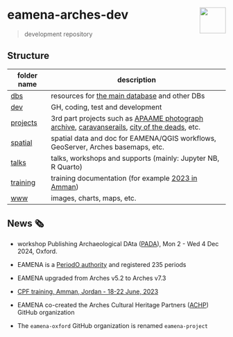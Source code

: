 # eamena-arches-dev  <img src="www/logo.png" width='60px' align="right"/>
> development repository


## Structure

| folder name | description |
|-------------|-------------|
| [dbs](https://github.com/eamena-project/eamena-arches-dev/tree/main/dbs)   |  resources for [the main database](https://github.com/eamena-project/eamena-arches-dev/tree/main/dbs/database.eamena) and other DBs           |
| [dev](https://github.com/eamena-project/eamena-arches-dev/tree/main/dev) | GH, coding, test and development |
| [projects](https://github.com/eamena-project/eamena-arches-dev/tree/main/projects) | 3rd part projects such as [APAAME photograph archive](https://github.com/eamena-project/eamena-arches-dev/tree/main/projects/apaame), [caravanserails](https://github.com/eamena-project/eamena-arches-dev/tree/main/projects/caravanserail), [city of the deads](https://github.com/eamena-project/eamena-arches-dev/tree/main/projects/cod), etc. |
| [spatial](https://github.com/eamena-project/eamena-arches-dev/tree/main/spatial) | spatial data and doc for EAMENA/QGIS workflows, GeoServer, Arches basemaps, etc. | 
| [talks](https://github.com/eamena-project/eamena-arches-dev/tree/main/talks) | talks, workshops and supports (mainly: Jupyter NB, R Quarto) | 
| [training](https://github.com/eamena-project/eamena-arches-dev/tree/main/training) | training documentation (for example [2023 in Amman](https://github.com/eamena-project/eamena-arches-dev/tree/main/training#2023)) |
| [www](https://github.com/eamena-project/eamena-arches-dev/tree/main/www) | images, charts, maps, etc. | 

## News 🗞️

* workshop Publishing Archaeological DAta ([PADA](https://github.com/eamena-project/eamena-arches-dev/tree/main/talks/2024-publication#pada-workshop)), Mon 2 - Wed 4 Dec 2024, Oxford.

* EAMENA is a [PeriodO authority](http://n2t.net/ark:/99152/p0m64td) and registered 235 periods 

* EAMENA upgraded from Arches v5.2 to Arches v7.3

* [CPF training, Amman, Jordan - 18-22 June, 2023](https://github.com/eamena-project/eamena-arches-dev/tree/main/training#users--database-managers--sys-admins-training)

* EAMENA co-created the Arches Cultural Heritage Partners ([ACHP](https://github.com/achp-project)) GitHub organization 

* The `eamena-oxford` GitHub organization is renamed `eamena-project`


